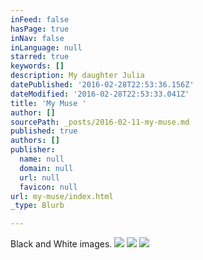 ```yaml
---
inFeed: false
hasPage: true
inNav: false
inLanguage: null
starred: true
keywords: []
description: My daughter Julia
datePublished: '2016-02-28T22:53:36.156Z'
dateModified: '2016-02-28T22:53:33.041Z'
title: 'My Muse '
author: []
sourcePath: _posts/2016-02-11-my-muse.md
published: true
authors: []
publisher:
  name: null
  domain: null
  url: null
  favicon: null
url: my-muse/index.html
_type: Blurb

---
```

Black and White images.
![](https://s3-us-west-2.amazonaws.com/the-grid-img/p/7399c631c340494db08e7fe6052f08a8c45253b4.jpg)
![](https://s3-us-west-2.amazonaws.com/the-grid-img/p/51964ed50a3450ec81f4aa0b167d7c086695f8fc.jpg)
![](https://s3-us-west-2.amazonaws.com/the-grid-img/p/4d905400fb71ea49decaa5a2296a4573206d2629.jpg)